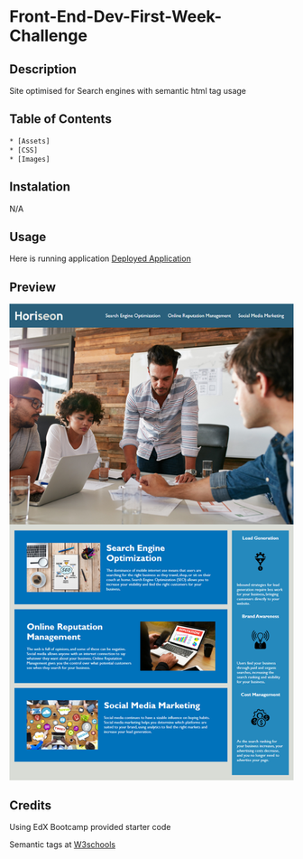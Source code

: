 # Front-End-Dev-First-Week-Challenge

## Description

Site optimised for Search engines with semantic html tag usage

## Table of Contents

    * [Assets]
    * [CSS]
    * [Images]

## Instalation

N/A

## Usage

Here is running application [Deployed Application](https://rexactor.github.io/Front-End-Dev-First-Week-Challenge/#search-engine-optimization)

## Preview

![alt text](assets/images/screenshot.png)

## Credits

Using EdX Bootcamp provided starter code

Semantic tags at [W3schools](https://www.w3schools.com/html/html5_semantic_elements.asp)
